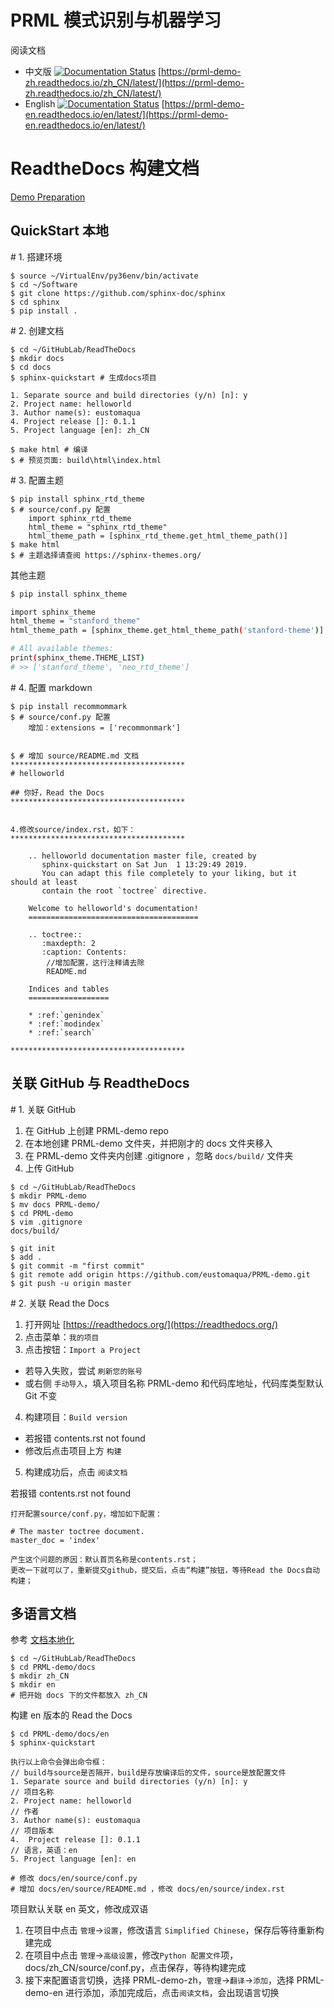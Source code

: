 # PRML 模式识别与机器学习

阅读文档 
- 中文版 [![Documentation Status](https://readthedocs.org/projects/prml-demo-zh/badge/?version=latest)](https://prml-demo-zh.readthedocs.io/zh_CN/latest/?badge=latest) [https://prml-demo-zh.readthedocs.io/zh_CN/latest/](https://prml-demo-zh.readthedocs.io/zh_CN/latest/)
- English [![Documentation Status](https://readthedocs.org/projects/prml-demo-en/badge/?version=latest)](https://prml-demo.readthedocs.io/en/latest/?badge=latest) [https://prml-demo-en.readthedocs.io/en/latest/](https://prml-demo-en.readthedocs.io/en/latest/)



# ReadtheDocs 构建文档

[Demo Preparation](https://readthedocs-demo-zh.readthedocs.io/zh_CN/latest/%E6%96%87%E4%BB%B6%E6%89%98%E7%AE%A1%E7%B3%BB%E7%BB%9F-ReadtheDocs.html)

## QuickStart 本地

\# 1. 搭建环境
```shell
$ source ~/VirtualEnv/py36env/bin/activate
$ cd ~/Software
$ git clone https://github.com/sphinx-doc/sphinx
$ cd sphinx
$ pip install .
```
\# 2. 创建文档
```shell
$ cd ~/GitHubLab/ReadTheDocs
$ mkdir docs
$ cd docs
$ sphinx-quickstart # 生成docs项目

1. Separate source and build directories (y/n) [n]: y
2. Project name: helloworld
3. Author name(s): eustomaqua
4. Project release []: 0.1.1
5. Project language [en]: zh_CN

$ make html # 编译
$ # 预览页面: build\html\index.html
```

\# 3. 配置主题
```shell
$ pip install sphinx_rtd_theme
$ # source/conf.py 配置
    import sphinx_rtd_theme
    html_theme = "sphinx_rtd_theme"
    html_theme_path = [sphinx_rtd_theme.get_html_theme_path()]
$ make html
$ # 主题选择请查阅 https://sphinx-themes.org/
```
其他主题
```bash
$ pip install sphinx_theme

import sphinx_theme
html_theme = "stanford_theme"
html_theme_path = [sphinx_theme.get_html_theme_path('stanford-theme')]

# All available themes:
print(sphinx_theme.THEME_LIST)
# >> ['stanford_theme', 'neo_rtd_theme']
```

\# 4. 配置 markdown
```shell
$ pip install recommommark
$ # source/conf.py 配置
    增加：extensions = ['recommonmark'] 


$ # 增加 source/README.md 文档
***************************************
# helloworld

## 你好，Read the Docs
***************************************

    
4.修改source/index.rst，如下：
***************************************

    .. helloworld documentation master file, created by
       sphinx-quickstart on Sat Jun  1 13:29:49 2019.
       You can adapt this file completely to your liking, but it should at least
       contain the root `toctree` directive.
    
    Welcome to helloworld's documentation!
    ======================================
    
    .. toctree::
       :maxdepth: 2
       :caption: Contents:
        //增加配置，这行注释请去除
        README.md
    
    Indices and tables
    ==================
    
    * :ref:`genindex`
    * :ref:`modindex`
    * :ref:`search`
    
*************************************** 
```

## 关联 GitHub 与 ReadtheDocs

\# 1. 关联 GitHub

1. 在 GitHub 上创建 PRML-demo repo
2. 在本地创建 PRML-demo 文件夹，并把刚才的 docs 文件夹移入
3. 在 PRML-demo 文件夹内创建 .gitignore ，忽略 `docs/build/` 文件夹
4. 上传 GitHub

```shell
$ cd ~/GitHubLab/ReadTheDocs
$ mkdir PRML-demo
$ mv docs PRML-demo/
$ cd PRML-demo
$ vim .gitignore
docs/build/

$ git init
$ add .
$ git commit -m "first commit"
$ git remote add origin https://github.com/eustomaqua/PRML-demo.git
$ git push -u origin master
```

\# 2. 关联 Read the Docs

1. 打开网址 [https://readthedocs.org/](https://readthedocs.org/)
2. 点击菜单：`我的项目`
3. 点击按钮：`Import a Project`
  - 若导入失败，尝试 `刷新您的账号`
  - 或右侧 `手动导入`，填入项目名称 PRML-demo 和代码库地址，代码库类型默认 Git 不变
4. 构建项目：`Build version`
  - 若报错 contents.rst not found
  - 修改后点击项目上方 `构建`
5. 构建成功后，点击 `阅读文档`

若报错 contents.rst not found 
```shell
打开配置source/conf.py，增加如下配置：

# The master toctree document.
master_doc = 'index'

产生这个问题的原因：默认首页名称是contents.rst；
更改一下就可以了，重新提交github，提交后，点击“构建”按钮，等待Read the Docs自动构建；
```

## 多语言文档

参考 [文档本地化](https://readthedocs-demo-zh.readthedocs.io/zh_CN/latest/%E6%96%87%E4%BB%B6%E6%89%98%E7%AE%A1%E7%B3%BB%E7%BB%9F-ReadtheDocs.html#id5)

```shell
$ cd ~/GitHubLab/ReadTheDocs
$ cd PRML-demo/docs
$ mkdir zh_CN
$ mkdir en
# 把开始 docs 下的文件都放入 zh_CN
```

构建 en 版本的 Read the Docs
```shell
$ cd PRML-demo/docs/en
$ sphinx-quickstart

执行以上命令会弹出命令框：
// build与source是否隔开，build是存放编译后的文件，source是放配置文件
1. Separate source and build directories (y/n) [n]: y 
// 项目名称
2. Project name: helloworld
// 作者
3. Author name(s): eustomaqua
// 项目版本
4.  Project release []: 0.1.1
// 语言，英语：en
5. Project language [en]: en

# 修改 docs/en/source/conf.py
# 增加 docs/en/source/README.md ，修改 docs/en/source/index.rst
```

项目默认关联 en 英文，修改成双语
1. 在项目中点击 `管理`->`设置`，修改语言 `Simplified Chinese`，保存后等待重新构建完成
2. 在项目中点击 `管理`->`高级设置`，修改`Python 配置文件`项，docs/zh_CN/source/conf.py，点击保存，等待构建完成
3. 接下来配置语言切换，选择 PRML-demo-zh，`管理`->`翻译`->`添加`，选择 PRML-demo-en 进行添加，添加完成后，点击`阅读文档`，会出现语言切换
